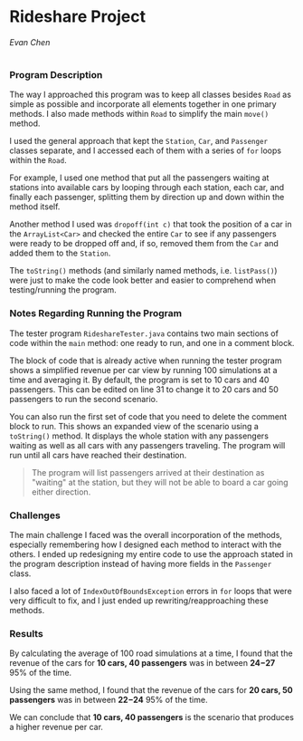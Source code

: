 # Rideshare Project
###### Evan Chen
# 
### Program Description
The way I approached this program was to keep all classes besides `Road` as simple as possible and incorporate all elements together in one primary methods. I also made methods within `Road` to simplify the main `move()` method. 

I used the general approach that kept the `Station`, `Car`, and `Passenger` classes separate, and I accessed each of them with a series of `for` loops within the `Road`.

For example, I used one method that put all the passengers waiting at stations into available cars by looping through each station, each car, and finally each passenger, splitting them by direction up and down within the method itself.

Another method I used was `dropoff(int c)` that took the position of a car in the `ArrayList<Car>` and checked the entire `Car` to see if any passengers were ready to be dropped off and, if so, removed them from the `Car` and added them to the `Station`.

The `toString()` methods (and similarly named methods, i.e. `listPass()`) were just to make the code look better and easier to comprehend when testing/running the program.

### Notes Regarding Running the Program

The tester program `RideshareTester.java` contains two main sections of code within the `main` method: one ready to run, and one in a comment block.

The block of code that is already active when running the tester program shows a simplified revenue per car view by running 100 simulations at a time and averaging it. By default, the program is set to 10 cars and 40 passengers. This can be edited on line 31 to change it to 20 cars and 50 passengers to run the second scenario.

You can also run the first set of code that you need to delete the comment block to run. This shows an expanded view of the scenario using a `toString()` method. It displays the whole station with any passengers waiting as well as all cars with any passengers traveling. The program will run until all cars have reached their destination.

> The program will list passengers arrived at their destination as "waiting" at the station, but they will not be able to board a car going either direction.

### Challenges
The main challenge I faced was the overall incorporation of the methods, especially remembering how I designed each method to interact with the others. I ended up redesigning my entire code to use the approach stated in the program description instead of having more fields in the `Passenger` class. 

I also faced a lot of `IndexOutOfBoundsException` errors in `for` loops that were very difficult to fix, and I just ended up rewriting/reapproaching these methods.

### Results

By calculating the average of 100 road simulations at a time, I found that the revenue of the cars for **10 cars, 40 passengers** was in between __**$24-$27**__ 95% of the time. 

Using the same method, I found that the revenue of the cars for **20 cars, 50 passengers** was in between __**$22-$24**__ 95% of the time.

We can conclude that __**10 cars, 40 passengers**__ is the scenario that produces a higher revenue per car.